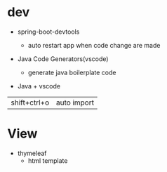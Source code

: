 # dev
- spring-boot-devtools
    - auto restart app when code change are made

- Java Code Generators(vscode)
    - generate java boilerplate code

- Java + vscode

|||
|-|-|
|shift+ctrl+o|auto import|



# View
- thymeleaf
    - html template